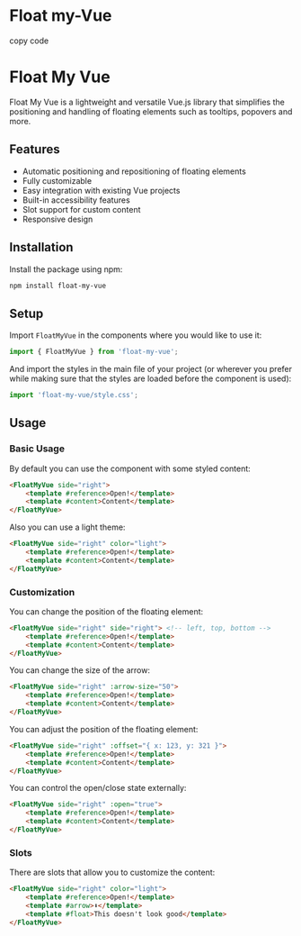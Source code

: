# Float my-Vue

copy code
# Float My Vue

Float My Vue is a lightweight and versatile Vue.js library that simplifies the positioning and handling of floating elements such as tooltips, popovers and more.

## Features

- Automatic positioning and repositioning of floating elements
- Fully customizable
- Easy integration with existing Vue projects
- Built-in accessibility features
- Slot support for custom content
- Responsive design

## Installation

Install the package using npm:

```bash
npm install float-my-vue
```

## Setup

Import `FloatMyVue` in the components where you would like to use it:

```js
import { FloatMyVue } from 'float-my-vue';
```

And import the styles in the main file of your project (or wherever you prefer while making sure that the styles are loaded before the component is used):

```js
import 'float-my-vue/style.css';
```

## Usage

### Basic Usage

By default you can use the component with some styled content:

```html
<FloatMyVue side="right">
    <template #reference>Open!</template>
    <template #content>Content</template>
</FloatMyVue>
```

Also you can use a light theme:

```html
<FloatMyVue side="right" color="light">
    <template #reference>Open!</template>
    <template #content>Content</template>
</FloatMyVue>
```

### Customization

You can change the position of the floating element:

```html
<FloatMyVue side="right" side="right"> <!-- left, top, bottom -->
    <template #reference>Open!</template>
    <template #content>Content</template>
</FloatMyVue>
```

You can change the size of the arrow:

```html
<FloatMyVue side="right" :arrow-size="50">
    <template #reference>Open!</template>
    <template #content>Content</template>
</FloatMyVue>
```

You can adjust the position of the floating element:

```html
<FloatMyVue side="right" :offset="{ x: 123, y: 321 }">
    <template #reference>Open!</template>
    <template #content>Content</template>
</FloatMyVue>
```

You can control the open/close state externally:

```html
<FloatMyVue side="right" :open="true">
    <template #reference>Open!</template>
    <template #content>Content</template>
</FloatMyVue>
```

### Slots

There are slots that allow you to customize the content:

```html
<FloatMyVue side="right" color="light">
    <template #reference>Open!</template>
    <template #arrow>⬇️</template>
    <template #float>This doesn't look good</template>
</FloatMyVue>
```